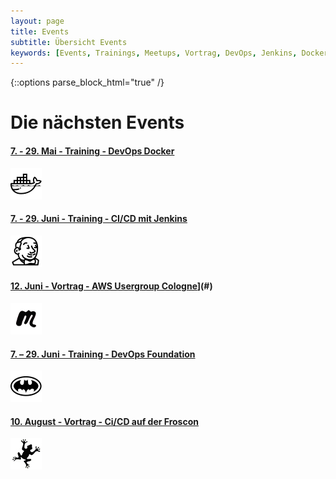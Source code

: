 ```yaml
---
layout: page
title: Events
subtitle: Übersicht Events
keywords: [Events, Trainings, Meetups, Vortrag, DevOps, Jenkins, Docker]
---
```

{::options parse_block_html="true" /}
<div class="grid-content">

<div class="offer_head">

# Die nächsten Events

</div>

<div class="col-sm-24 col-md-12">

<div class="boxes2 flexible">

#### [7\. - 29\. Mai - Training - DevOps Docker](docker-training)

[![Docker Hands-on Workshops](/img/icons8-docker-50.png)](docker-training)
</div>

</div>

<div class="col-sm-24 col-md-12">

<div class="boxes2 flexible">

#### [7\. - 29\. Juni - Training - CI/CD mit Jenkins](jenkins-training)

[![Jenkins Hands-on Workshops](/img/icons8-jenkins-50.png)](jenkins-training)
</div>

</div>

<div class="col-sm-24 col-md-12">

<div class="boxes2 flexible">

#### [12\. Juni - Vortrag - AWS Usergroup Cologne](/img/partners/meetup-50x50.png)](#)

[![Get your technical team to become superheros in DevOps practises.](/img/partners/meetup-50x50.png)](#)
</div>

</div>

<div class="col-sm-24 col-md-12">

<div class="boxes2 flexible">

#### [7\. – 29\. Juni - Training - DevOps Foundation](devops-transformation)

[![Get your technical team to become superheros in DevOps practises.](/img/icons8-batman-alt-50.png)](devops-transformation)
</div>

</div>

<div class="col-sm-24 col-md-12">

<div class="boxes2 flexible">

#### [10\. August - Vortrag - Ci/CD auf der Froscon](#)

[![Docker Hands-on Workshops](/img/partners/froscon-50x50.jpg)](#)
</div>

</div>

</div>
